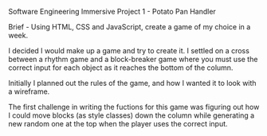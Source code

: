 Software Engineering Immersive Project 1 - Potato Pan Handler

Brief - Using HTML, CSS and JavaScript, create a game of my choice in a week.

I decided I would make up a game and try to create it. I settled on a cross between a rhythm game and a block-breaker game where you must use the correct input for each object as it reaches the bottom of the column.

Initially I planned out the rules of the game, and how I wanted it to look with a wireframe.

The first challenge in writing the fuctions for this game was figuring out how I could move blocks (as style classes) down the column while generating a new random one at the top when the player uses the correct input. 